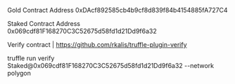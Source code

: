 Gold Contract Address 0xDAcf892585cb4b9cf8d839f84b4154885fA727C4

Staked Contract Address 0x069cdf81F168270C3C52675d58fd1d21Dd9f6a32

Verify contract | https://github.com/rkalis/truffle-plugin-verify

truffle run verify Staked@0x069cdf81F168270C3C52675d58fd1d21Dd9f6a32 --network polygon